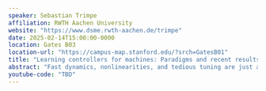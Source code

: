 ```yaml
---
speaker: Sebastian Trimpe
affiliation: RWTH Aachen University
website: "https://www.dsme.rwth-aachen.de/trimpe"
date: 2025-02-14T15:00:00-0000
location: Gates B03
location-url: "https://campus-map.stanford.edu/?srch=GatesB01"
title: "Learning controllers for machines: Paradigms and recent results"
abstract: "Fast dynamics, nonlinearities, and tedious tuning are just a few of the many reasons why we are interested in leveraging learning for control—challenges that are ubiquitous in robotics and other physical machines. In this talk, we will explore the problem of learning controllers through three paradigms, organized from general to structured learning problems: deep reinforcement learning, automatic imitation learning from optimal control, and auto-tuning via Bayesian optimization. I will highlight some of our recent results addressing key challenges faced in practice, such as enhanced uncertainty quantification for improved data efficiency and reliability in model-based reinforcement learning, as well as parameter-adaptive approximate model predictive control for imitation learning without retraining. By discussing these advancements alongside applications—demonstrated through hardware experiments on unicycle robots, quadcopters, and cars—I aim to develop an understanding of the potential of these paradigms in both research and current practice."
youtube-code: "TBD"
---
```

